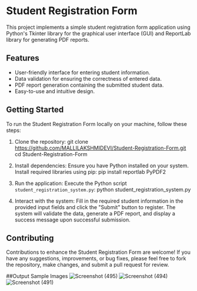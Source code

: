 
# Student Registration Form

This project implements a simple student registration form application using Python's Tkinter library for the graphical user interface (GUI) and ReportLab library for generating PDF reports.

## Features

- User-friendly interface for entering student information.
- Data validation for ensuring the correctness of entered data.
- PDF report generation containing the submitted student data.
- Easy-to-use and intuitive design.

## Getting Started

To run the Student Registration Form locally on your machine, follow these steps:

1. Clone the repository:
git clone https://github.com/MALLILAKSHMIDEVI/Student-Registration-Form.git
cd Student-Registration-Form

2. Install dependencies:
Ensure you have Python installed on your system. Install required libraries using pip:
pip install reportlab PyPDF2
3. Run the application:
Execute the Python script `student_registration_system.py`:
python student_registration_system.py
4. Interact with the system:
Fill in the required student information in the provided input fields and click the "Submit" button to register. The system will validate the data, generate a PDF report, and display a success message upon successful submission.

## Contributing

Contributions to enhance the Student Registration Form are welcome! If you have any suggestions, improvements, or bug fixes, please feel free to fork the repository, make changes, and submit a pull request for review.


##Output Sample Images
![Screenshot (495)](https://github.com/MALLILAKSHMIDEVI/Student-Registration-Form/assets/147050362/dc38ca53-9bad-43b6-9ab5-eeea2d1f849f)
![Screenshot (494)](https://github.com/MALLILAKSHMIDEVI/Student-Registration-Form/assets/147050362/7a39e02e-1445-4270-842e-82aa02e6dccf)
![Screenshot (491)](https://github.com/MALLILAKSHMIDEVI/Student-Registration-Form/assets/147050362/43468fa2-e9e5-45dc-9982-92ee9bb6f723)


